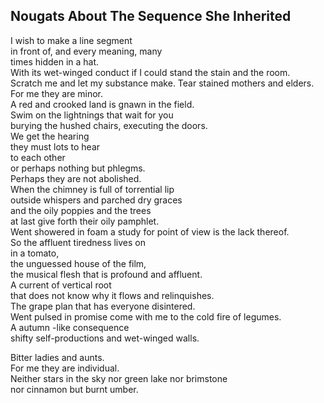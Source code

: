 Nougats About The Sequence She Inherited
----------------------------------------
I wish to make a line segment  
in front of, and every meaning, many  
times hidden in a hat.  
With its wet-winged conduct if I could stand the stain and the room.  
Scratch me and let my substance make. Tear stained mothers and elders.  
For me they are minor.  
A red and crooked land is gnawn in the field.  
Swim on the lightnings that wait for you  
burying the hushed chairs, executing the doors.  
We get the hearing  
they must lots to hear  
to each other  
or perhaps nothing but phlegms.  
Perhaps they are not abolished.  
When the chimney is full of torrential lip  
outside whispers and parched dry graces  
and the oily poppies and the trees  
at last give forth their oily pamphlet.  
Went showered in foam a study for point of view is the lack thereof.  
So the affluent tiredness lives on  
in a tomato,  
the unguessed house of the film,  
the musical flesh that is profound and affluent.  
A current of vertical root  
that does not know why it flows and relinquishes.  
The grape plan that has everyone disintered.  
Went pulsed in promise come with me to the cold fire of legumes.  
A autumn -like consequence  
shifty self-productions and wet-winged walls.  
  
Bitter ladies and aunts.  
For me they are individual.  
Neither stars in the sky nor green lake nor brimstone  
nor cinnamon but burnt umber.  
